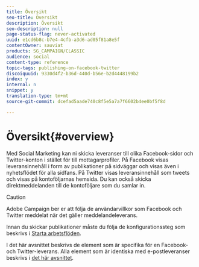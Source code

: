 ```yaml
---
title: Översikt
seo-title: Översikt
description: Översikt
seo-description: null
page-status-flag: never-activated
uuid: e1cd6b8c-b7e4-4cfb-a3d6-ad05f81a8e5f
contentOwner: sauviat
products: SG_CAMPAIGN/CLASSIC
audience: social
content-type: reference
topic-tags: publishing-on-facebook-twitter
discoiquuid: 9330d4f2-b36d-440d-b56e-b2d4448199b2
index: y
internal: n
snippet: y
translation-type: tm+mt
source-git-commit: dcefad5aade740c8f5e5a7a7f6602b4ee0bf5f8d

---
```



# Översikt{#overview}

Med Social Marketing kan ni skicka leveranser till olika Facebook-sidor och Twitter-konton i stället för till mottagarprofiler. På Facebook visas leveransinnehåll i form av publikationer på sidväggar och visas även i nyhetsflödet för alla sidfans. På Twitter visas leveransinnehåll som tweets och visas på kontoföljarnas hemsida. Du kan också skicka direktmeddelanden till de kontoföljare som du samlar in.

>[!CAUTION]
>
>Adobe Campaign ber er att följa de användarvillkor som Facebook och Twitter meddelat när det gäller meddelandeleverans.
>
>Innan du skickar publikationer måste du följa de konfigurationssteg som beskrivs i [Starta arbetsflöden](../../social/using/starting-workflows.md).

I det här avsnittet beskrivs de element som är specifika för en Facebook- och Twitter-leverans. Alla element som är identiska med e-postleveranser beskrivs i [det här avsnittet](../../delivery/using/about-email-channel.md).
